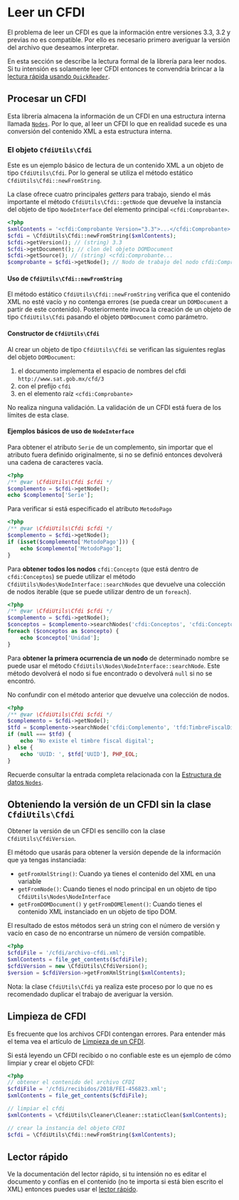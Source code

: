# Leer un CFDI

El problema de leer un CFDI es que la información entre versiones 3.3, 3.2
y previas no es compatible. Por ello es necesario primero
averiguar la versión del archivo que deseamos interpretar.

En esta sección se describe la lectura formal de la librería para leer nodos.
Si tu intensión es solamente leer CFDI entonces te convendría brincar a la
[lectura rápida usando `QuickReader`](quickreader.md).


## Procesar un CFDI

Esta librería almacena la información de un CFDI en una estructura interna llamada
[`Nodes`](../componentes/nodes.md). Por lo que, al leer un CFDI lo que en realidad sucede es
una conversión del contenido XML a esta estructura interna.


### El objeto `CfdiUtils\Cfdi`

Este es un ejemplo básico de lectura de un contenido XML a un objeto de
tipo `CfdiUtils\Cfdi`. Por lo general se utiliza el método estático
`CfdiUtils\Cfdi::newFromString`.

La clase ofrece cuatro principales *getters* para trabajo, siendo el más importante
el método `CfdiUtils\Cfdi::getNode` que devuelve la instancia del objeto de tipo
`NodeInterface` del elemento principal `<cfdi:Comprobante>`.

```php
<?php
$xmlContents = '<cfdi:Comprobante Version="3.3">...</cfdi:Comprobante>';
$cfdi = \CfdiUtils\Cfdi::newFromString($xmlContents);
$cfdi->getVersion(); // (string) 3.3
$cfdi->getDocument(); // clon del objeto DOMDocument
$cfdi->getSource(); // (string) <cfdi:Comprobante...
$comprobante = $cfdi->getNode(); // Nodo de trabajo del nodo cfdi:Comprobante
```


#### Uso de `CfdiUtils\Cfdi::newFromString`

El método estático `CfdiUtils\Cfdi::newFromString` verifica que el contenido XML
no esté vacío y no contenga errores (se pueda crear un `DOMDocument` a partir
de este contenido).
Posteriormente invoca la creación de un objeto de tipo `CfdiUtils\Cfdi` pasando
el objeto `DOMDocument` como parámetro.


#### Constructor de `CfdiUtils\Cfdi`

Al crear un objeto de tipo `CfdiUtils\Cfdi` se verifican las siguientes reglas
del objeto `DOMDocument`:

1. el documento implementa el espacio de nombres del cfdi `http://www.sat.gob.mx/cfd/3`
1. con el prefijo `cfdi`
1. en el elemento raíz `<cfdi:Comprobante>`

No realiza ninguna validación. La validación de un CFDI está fuera de los límites de esta clase.


#### Ejemplos básicos de uso de `NodeInterface`

Para obtener el atributo `Serie` de un complemento, sin importar que el atributo fuera definido
originalmente, si no se definió entonces devolverá una cadena de caracteres vacía.

```php
<?php
/** @var \CfdiUtils\Cfdi $cfdi */
$complemento = $cfdi->getNode();
echo $complemento['Serie'];
```

Para verificar si está especificado el atributo `MetodoPago`

```php
<?php
/** @var \CfdiUtils\Cfdi $cfdi */
$complemento = $cfdi->getNode();
if (isset($complemento['MetodoPago'])) {
    echo $complemento['MetodoPago'];
}
```

Para **obtener todos los nodos** `cfdi:Concepto` (que está dentro de `cfdi:Conceptos`)
se puede utilizar el método `CfdiUtils\Nodes\NodeInterface::searchNodes` que devuelve
una colección de nodos iterable (que se puede utilizar dentro de un `foreach`).

```php
<?php
/** @var \CfdiUtils\Cfdi $cfdi */
$complemento = $cfdi->getNode();
$conceptos = $complemento->searchNodes('cfdi:Conceptos', 'cfdi:Concepto');
foreach ($conceptos as $concepto) {
    echo $concepto['Unidad'];
}
```

Para **obtener la primera ocurrencia de un nodo** de determinado nombre se puede usar
el método `CfdiUtils\Nodes\NodeInterface::searchNode`. Este método devolverá el nodo
si fue encontrado o devolverá `null` si no se encontró.

No confundir con el método anterior que devuelve una colección de nodos.

```php
<?php
/** @var \CfdiUtils\Cfdi $cfdi */
$complemento = $cfdi->getNode();
$tfd = $complemento->searchNode('cfdi:Complemento', 'tfd:TimbreFiscalDigital');
if (null === $tfd) {
    echo 'No existe el timbre fiscal digital';
} else {
    echo 'UUID: ', $tfd['UUID'], PHP_EOL;
}
```

Recuerde consultar la entrada completa relacionada con la [Estructura de datos `Nodes`](../componentes/nodes.md).


## Obteniendo la versión de un CFDI sin la clase `CfdiUtils\Cfdi`

Obtener la versión de un CFDI es sencillo con la clase `CfdiUtils\CfdiVersion`.

El método que usarás para obtener la versión depende de la información que ya
tengas instanciada:

- `getFromXmlString()`: Cuando ya tienes el contenido del XML en una variable
- `getFromNode()`: Cuando tienes el nodo principal en un objeto de tipo `CfdiUtils\Nodes\NodeInterface`
- `getFromDOMDocument()` y `getFromDOMElement()`: Cuando tienes el contenido XML
  instanciado en un objeto de tipo DOM.

El resultado de estos métodos será un string con el número de versión y vacío en
caso de no encontrarse un número de versión compatible.

```php
<?php
$cfdiFile = '/cfdi/archivo-cfdi.xml';
$xmlContents = file_get_contents($cfdiFile);
$cfdiVersion = new \CfdiUtils\CfdiVersion();
$version = $cfdiVersion->getFromXmlString($xmlContents);
```

Nota: la clase `CfdiUtils\Cfdi` ya realiza este proceso por lo que no es recomendado
duplicar el trabajo de averiguar la versión.


## Limpieza de CFDI

Es frecuente que los archivos CFDI contengan errores.
Para entender más el tema vea el artículo de [Limpieza de un CFDI](limpieza-cfdi.md).

Si está leyendo un CFDI recibido o no confiable este es un ejemplo de cómo limpiar y crear el objeto CFDI:

```php
<?php
// obtener el contenido del archivo CFDI
$cfdiFile = '/cfdi/recibidos/2018/FEI-456823.xml';
$xmlContents = file_get_contents($cfdiFile);

// limpiar el cfdi
$xmlContents = \CfdiUtils\Cleaner\Cleaner::staticClean($xmlContents);

// crear la instancia del objeto CFDI
$cfdi = \CfdiUtils\Cfdi::newFromString($xmlContents);
```


## Lector rápido

Ve la documentación del lector rápido, si tu intensión no es editar el documento
y confías en el contenido (no te importa si está bien escrito el XML) entonces puedes
usar el [lector rápido](quickreader.md).
